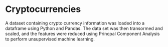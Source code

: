 # Cryptocurrencies

A dataset containing crypto currency information was loaded into a dataframe using Python and Pandas. The data set was then transormed and scaled, and the features were reduced using Princpal Component Analysis to perform unsupervised machine learning. 
